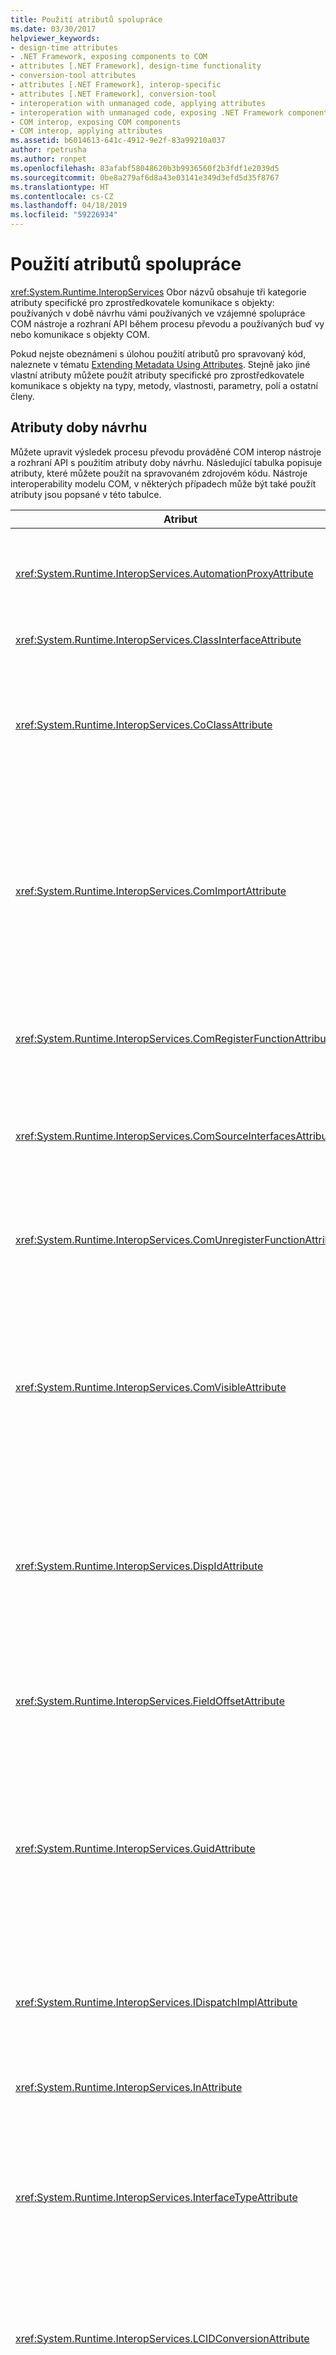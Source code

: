 ```yaml
---
title: Použití atributů spolupráce
ms.date: 03/30/2017
helpviewer_keywords:
- design-time attributes
- .NET Framework, exposing components to COM
- attributes [.NET Framework], design-time functionality
- conversion-tool attributes
- attributes [.NET Framework], interop-specific
- attributes [.NET Framework], conversion-tool
- interoperation with unmanaged code, applying attributes
- interoperation with unmanaged code, exposing .NET Framework components
- COM interop, exposing COM components
- COM interop, applying attributes
ms.assetid: b6014613-641c-4912-9e2f-83a99210a037
author: rpetrusha
ms.author: ronpet
ms.openlocfilehash: 83afabf58048620b3b9936560f2b3fdf1e2039d5
ms.sourcegitcommit: 0be8a279af6d8a43e03141e349d3efd5d35f8767
ms.translationtype: HT
ms.contentlocale: cs-CZ
ms.lasthandoff: 04/18/2019
ms.locfileid: "59226934"
---
```

# <a name="applying-interop-attributes"></a>Použití atributů spolupráce
<xref:System.Runtime.InteropServices> Obor názvů obsahuje tři kategorie atributy specifické pro zprostředkovatele komunikace s objekty: používaných v době návrhu vámi používaných ve vzájemné spolupráce COM nástroje a rozhraní API během procesu převodu a používaných buď vy nebo komunikace s objekty COM.  
  
 Pokud nejste obeznámeni s úlohou použití atributů pro spravovaný kód, naleznete v tématu [Extending Metadata Using Attributes](../../../docs/standard/attributes/index.md). Stejně jako jiné vlastní atributy můžete použít atributy specifické pro zprostředkovatele komunikace s objekty na typy, metody, vlastnosti, parametry, polí a ostatní členy.  
  
## <a name="design-time-attributes"></a>Atributy doby návrhu  
 Můžete upravit výsledek procesu převodu prováděné COM interop nástroje a rozhraní API s použitím atributy doby návrhu. Následující tabulka popisuje atributy, které můžete použít na spravovaném zdrojovém kódu. Nástroje interoperability modelu COM, v některých případech může být také použít atributy jsou popsané v této tabulce.  
  
|Atribut|Popis|  
|---------------|-----------------|  
|<xref:System.Runtime.InteropServices.AutomationProxyAttribute>|Určuje, zda typ by měly být zařazeny pomocí zařazovací modul Automation nebo vlastní proxy server a zástupných procedur.|  
|<xref:System.Runtime.InteropServices.ClassInterfaceAttribute>|Ovládací prvky typu vygenerované třídy rozhraní.|  
|<xref:System.Runtime.InteropServices.CoClassAttribute>|Určuje identifikátor CLSID původní coclass naimportované z knihovny typů.<br /><br /> Nástroje interoperability COM obvykle použít tento atribut.|  
|<xref:System.Runtime.InteropServices.ComImportAttribute>|Označuje, že definice coclass nebo rozhraní bylo importováno z knihovny typů COM. Modul runtime používá tento příznak k určení, jak aktivovat a zařazování typu. Tento atribut brání typu exportování zpět do knihovny typů.<br /><br /> Nástroje interoperability COM obvykle použít tento atribut.|  
|<xref:System.Runtime.InteropServices.ComRegisterFunctionAttribute>|Označuje, že metodu lze volat po registraci sestavení pro použití v modelu COM, tak, aby uživatelem zapsaný kód lze spustit během procesu registrace.|  
|<xref:System.Runtime.InteropServices.ComSourceInterfacesAttribute>|Určuje rozhraní, které jsou zdroje událostí pro třídu.<br /><br /> Nástroje interoperability COM můžete použít tento atribut.|  
|<xref:System.Runtime.InteropServices.ComUnregisterFunctionAttribute>|Označuje, že by měla být volána metoda, když se registrace z modelu COM, sestavení tak, aby uživatelem zapsaný kód můžete spustit během procesu.|  
|<xref:System.Runtime.InteropServices.ComVisibleAttribute>|Vykreslí typy neviditelné do modelu COM. Pokud hodnota atributu rovná **false**. Tento atribut lze použít na jednotlivé typ nebo na celé sestavení řídit viditelnost modelu COM. Ve výchozím nastavení všechny spravované, veřejné typy jsou viditelné; atribut není potřeba zpřístupnit.|  
|<xref:System.Runtime.InteropServices.DispIdAttribute>|Určuje identifikátor odesílání modelu COM (DISPID) metodu nebo pole. Tento atribut obsahuje identifikátor DISPID pro metody, pole nebo vlastnost, kterou popisuje.<br /><br /> Nástroje interoperability COM můžete použít tento atribut.|  
|<xref:System.Runtime.InteropServices.FieldOffsetAttribute>|Určuje fyzické umístění jednotlivých polí v rámci třídy při použití s **StructLayoutAttribute –** a **LayoutKind** je nastavena na hodnotu Explicit.|  
|<xref:System.Runtime.InteropServices.GuidAttribute>|Určuje třídy, rozhraní nebo celé knihovny typů globálně jedinečný identifikátor (GUID). Řetězec předán atributu musí být formátu, který je argument přijatelné konstruktor pro typ **System.Guid**.<br /><br /> Nástroje interoperability COM můžete použít tento atribut.|  
|<xref:System.Runtime.InteropServices.IDispatchImplAttribute>|Označuje, které **IDispatch** modul common language runtime používá při zpřístupňování duální rozhraní a odesílající rozhraní modelu COM. implementace rozhraní|  
|<xref:System.Runtime.InteropServices.InAttribute>|Označuje, že data by měl být zařazen do volajícímu. Slouží k parametry atributu.|  
|<xref:System.Runtime.InteropServices.InterfaceTypeAttribute>|Určuje, jak je spravovaného rozhraní zveřejněné klientům modelu COM. (duální. odvozené rozhraní IUnknown nebo IDispatch pouze).<br /><br /> Nástroje interoperability COM můžete použít tento atribut.|  
|<xref:System.Runtime.InteropServices.LCIDConversionAttribute>|Určuje, že podpis nespravované metoda očekává, že parametr LCID.<br /><br /> Nástroje interoperability COM můžete použít tento atribut.|  
|<xref:System.Runtime.InteropServices.MarshalAsAttribute>|Určuje, jak data v polích nebo parametry by měly být zařazeny mezi spravovaným a nespravovaným kódem. Atribut je volitelný vždy, protože každý datový typ má výchozí chování zařazování.<br /><br /> Nástroje interoperability COM můžete použít tento atribut.|  
|<xref:System.Runtime.InteropServices.OptionalAttribute>|Označuje, že parametr je nepovinný.<br /><br /> Nástroje interoperability COM můžete použít tento atribut.|  
|<xref:System.Runtime.InteropServices.OutAttribute>|Označuje, že data v poli nebo parametr musí zařazovat z volaný objekt zpět na volající funkci.|  
|<xref:System.Runtime.InteropServices.PreserveSigAttribute>|Potlačí HRESULT nebo retval transformace podpisu, obvykle probíhá během volání vzájemné spolupráce. Atribut má vliv na zařazování a export knihovny typů.<br /><br /> Nástroje interoperability COM můžete použít tento atribut.|  
|<xref:System.Runtime.InteropServices.ProgIdAttribute>|Určuje identifikátor ProgID třídy rozhraní .NET Framework. Slouží k tříd atributů.|  
|<xref:System.Runtime.InteropServices.StructLayoutAttribute>|Ovládací prvky, fyzické rozložení polí třídy.<br /><br /> Nástroje interoperability COM můžete použít tento atribut.|  
  
## <a name="conversion-tool-attributes"></a>Atributy převodního nástroje  
 Následující tabulka popisuje atributy, které nástroje spolupráce modelu COM použít během procesu převodu. Tyto atributy se nevztahují v době návrhu.  
  
|Atribut|Popis|  
|---------------|-----------------|  
|<xref:System.Runtime.InteropServices.ComAliasNameAttribute>|Označuje alias modelu COM pro typ parametru nebo pole. Můžete použít k parametry atributu, pole, nebo návratové hodnoty.|  
|<xref:System.Runtime.InteropServices.ComConversionLossAttribute>|Označuje, že informace o třídu nebo rozhraní se ztratí v případě, že byla importována z knihovny typů na sestavení.|  
|<xref:System.Runtime.InteropServices.ComEventInterfaceAttribute>|Určuje zdrojové rozhraní a třídy, která implementuje metodu rozhraní události.|  
|<xref:System.Runtime.InteropServices.ImportedFromTypeLibAttribute>|Označuje, že sestavení bylo původně importováno z knihovny typů modelu COM. Tento atribut obsahuje definici typu knihovny původní knihovny typů.|  
|<xref:System.Runtime.InteropServices.TypeLibFuncAttribute>|Obsahuje **FUNCFLAGS** , které byly původně importovány pro tuto funkci v knihovně typů modelu COM.|  
|<xref:System.Runtime.InteropServices.TypeLibTypeAttribute>|Obsahuje **TYPEFLAGS** , které byly původně importovány pro tento typ z knihovny typů modelu COM.|  
|<xref:System.Runtime.InteropServices.TypeLibVarAttribute>|Obsahuje **VARFLAGS** , které byly původně importovány pro tuto proměnnou z knihovny typů modelu COM.|  
  
## <a name="see-also"></a>Viz také:

- <xref:System.Runtime.InteropServices>
- [Vystavení komponent architektury .NET Framework pro COM](../../../docs/framework/interop/exposing-dotnet-components-to-com.md)
- [Atributy](../../../docs/standard/attributes/index.md)
- [Kvalifikace typů .NET pro spolupráci](../../../docs/framework/interop/qualifying-net-types-for-interoperation.md)
- [Zabalení sestavení pro model COM](../../../docs/framework/interop/packaging-an-assembly-for-com.md)
